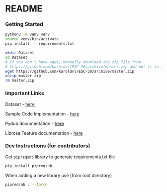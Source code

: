 # README

### Getting Started

```bash
python3 -m venv venv 
source venv/bin/activate
pip install -r requirements.txt

mkdir Dataset
cd Dataset
# if you don't have wget, manually download the zip file from 
# https://github.com/karoldvl/ESC-50/archive/master.zip and put it in the Dataset folder
wget https://github.com/karoldvl/ESC-50/archive/master.zip
unzip master.zip
rm master.zip
```



### Important Links 

Dataset - [here](https://github.com/karolpiczak/ESC-50)

Sample Code Implementation - [here](https://github.com/karolpiczak/paper-2015-esc-dataset/blob/master/Notebook/ESC-Dataset-for-Environmental-Sound-Classification.ipynb)


Pydub documentation - [here](https://github.com/jiaaro/pydub/blob/master/API.markdown)

Librosa Feature documentation - [here](https://librosa.org/doc/latest/feature.html#feature)


### Dev Instructions (for contributors)

Get `pipreqsnb` library to generate requirements.txt file

```bash
pip install pipreqsnb
```

When adding a new library use (from root directory)
    
```bash
pipreqsnb . --force 
``` 

